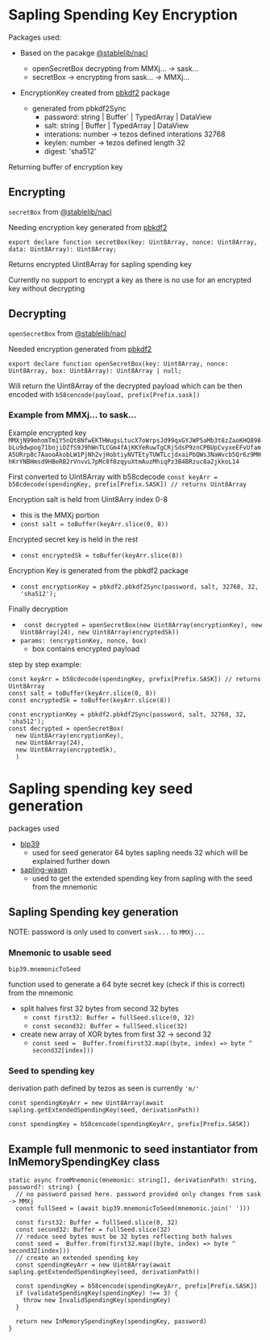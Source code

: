 # Sapling Spending Key Encryption

  Packages used:

  - Based on the pacakge [@stablelib/nacl](https://github.com/StableLib/stablelib)
      - openSecretBox decrypting from MMXj... -> sask...
      - secretBox -> encrypting from sask... -> MMXj...

  - EncryptionKey created from [pbkdf2](https://github.com/crypto-browserify/pbkdf2) package
      - generated from pbkdf2Sync
        - password: string | Buffer` | TypedArray | DataView
        - salt: string | Buffer | TypedArray | DataView
        - interations: number -> tezos defined interations 32768
        - keylen: number -> tezos defined length 32
        - digest: 'sha512'

  Returning buffer of encryption key

## Encrypting
  `secretBox` from [@stablelib/nacl](https://github.com/StableLib/stablelib)

  Needing encryption key generated from  [pbkdf2](https://github.com/crypto-browserify/pbkdf2)

  `export declare function secretBox(key: Uint8Array, nonce: Uint8Array, data: Uint8Array): Uint8Array;`

  Returns encrypted Uint8Array for sapling spending key

  Currently no support to encrypt a key as there is no use for an encrypted key without decrypting

## Decrypting
  `openSecretBox` from [@stablelib/nacl](https://github.com/StableLib/stablelib)

  Needed encryption generated from [pbkdf2](https://github.com/crypto-browserify/pbkdf2) 

  `export declare function openSecretBox(key: Uint8Array, nonce: Uint8Array, box: Uint8Array): Uint8Array | null;`

  Will return the Uint8Array of the decrypted payload which can be then encoded with `b58cencode(payload, prefix[Prefix.sask])`


### Example from MMXj... to sask...
  Example encrypted key 
  `MMXjN99mhomTm1Y5nQt8NfwEKTHWugsLtucX7oWrpsJd99qxGYJWP5aMb3t8zZaoKHQ898bLu9dwpog71bnjiDZfS9J9hWnTLCGm4fAjKKYeRuwTgCRjSdsP9znCPBUpCvyxeEFvUfamA5URrp8c7AaooAkobLW1PjNh2vjHobtiyNVTEtyTUWTLcjdxaiPbQWs3NaWvcb5Qr6z9MHhKrYNBHmsd9HBeRB2rVnvvL7pMc8f8zqyuXtmAuzMhiqPz3B4BRzuc8a2jkkoL14`

  First converted to Uint8Array with b58cdecode
  `const keyArr = b58cdecode(spendingKey, prefix[Prefix.SASK]) // returns Uint8Array`

  Encryption salt is held from Uint8Arry index 0-8
  - this is the MMXj portion
  - `const salt = toBuffer(keyArr.slice(0, 8))`

  Encrypted secret key is held in the rest
  - `const encryptedSk = toBuffer(keyArr.slice(8))`

  Encryption Key is generated from the pbkdf2 package
  - `const encryptionKey = pbkdf2.pbkdf2Sync(password, salt, 32768, 32, 'sha512');`

  Finally decryption 
  - ` const decrypted = openSecretBox(new Uint8Array(encryptionKey), new Uint8Array(24), new Uint8Array(encryptedSk))`
  - `params: (encryptionKey, nonce, box)`
    - box contains encrypted payload

  step by step example: 
  ```
  const keyArr = b58cdecode(spendingKey, prefix[Prefix.SASK]) // returns Uint8Array
  const salt = toBuffer(keyArr.slice(0, 8))
  const encryptedSk = toBuffer(keyArr.slice(8))

  const encryptionKey = pbkdf2.pbkdf2Sync(password, salt, 32768, 32, 'sha512');
  const decrypted = openSecretBox(
    new Uint8Array(encryptionKey),
    new Uint8Array(24),
    new Uint8Array(encryptedSk),
    )
  ```

# Sapling spending key seed generation

  packages used
  - [bip39](https://github.com/bitcoinjs/bip39)
    - used for seed generator 64 bytes sapling needs 32 which will be explained further down
  - [sapling-wasm](https://github.com/airgap-it/airgap-sapling)
    - used to get the extended spending key from sapling with the seed from the mnemonic

## Sapling Spending key generation
  NOTE: password is only used to convert `sask...` to `MMXj...`

### Mnemonic to usable seed
  `bip39.mnemonicToSeed`
  
  function used to generate a 64 byte secret key (check if this is correct) from the mnemonic

  - split halves first 32 bytes from second 32 bytes
    - `const first32: Buffer = fullSeed.slice(0, 32)`
    - `const second32: Buffer = fullSeed.slice(32)`
  - create new array of XOR bytes from first 32 -> second 32
    -  `const seed =  Buffer.from(first32.map((byte, index) => byte ^ second32[index]))`

### Seed to spending key
  derivation path defined by tezos as seen is currently `'m/'`

  `const spendingKeyArr = new Uint8Array(await sapling.getExtendedSpendingKey(seed, derivationPath))`

  `const spendingKey = b58cencode(spendingKeyArr, prefix[Prefix.SASK])`


## Example full menmonic to seed instantiator from InMemorySpendingKey class
```
static async fromMnemonic(mnemonic: string[], derivationPath: string, password?: string) {
  // no password passed here. password provided only changes from sask -> MMXj
  const fullSeed = (await bip39.mnemonicToSeed(mnemonic.join(' ')))

  const first32: Buffer = fullSeed.slice(0, 32)
  const second32: Buffer = fullSeed.slice(32)
  // reduce seed bytes must be 32 bytes reflecting both halves
  const seed =  Buffer.from(first32.map((byte, index) => byte ^ second32[index]))
  // create an extended spending key
  const spendingKeyArr = new Uint8Array(await sapling.getExtendedSpendingKey(seed, derivationPath))

  const spendingKey = b58cencode(spendingKeyArr, prefix[Prefix.SASK])
  if (validateSpendingKey(spendingKey) !== 3) {
    throw new InvalidSpendingKey(spendingKey)
  }

  return new InMemorySpendingKey(spendingKey, password)
}
  ```

